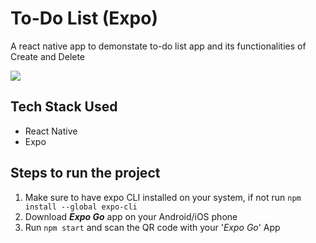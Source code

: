 # To-Do List (Expo)
A react native app to demonstate to-do list app and its functionalities of Create and Delete

<img src="https://user-images.githubusercontent.com/53803245/170038855-ea01049a-ca86-42a0-966e-a2491dfd34a6.png"/>

## Tech Stack Used
- React Native
- Expo

## Steps to run the project
1. Make sure to have expo CLI installed on your system, if not run ```npm install --global expo-cli```
2. Download ***Expo Go*** app on your Android/iOS phone
3. Run ```npm start``` and scan the QR code with your '*Expo Go*' App
